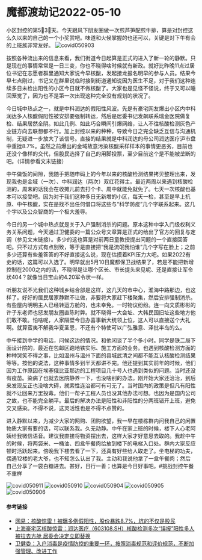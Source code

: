 # 魔都渡劫记2022-05-10

小区封控的第5⃣️3⃣️天。今天跟风下朋友圈做一次煎芦笋配煎牛排，算是对封控这么久以来的自己的一个小奖赏吧。味道和火候掌握的也还可以，关键是对下午有会的上班族非常友好。
<img decoding="async" src="https://i0.wp.com/s2.loli.net/2022/05/10/pcJumr4bG2SEeXL.jpg?w=640&#038;ssl=1" alt="covid050903" data-recalc-dims="1" />

按照各种流出来的信息来看，我们街道今日起算是正式的进入了新一轮的静默。只是现在的事情常常是一日三变，你也不晓得啥时候就有新政。就好比昨晚11点过居位书记在志愿者群里通知大家说今早核酸，发起接龙报名明早的参与人员。结果今早七点刚过，书记又在群里说临时接到街道通知说因为医生不足，对于我们这种连续多日未检出阳性的小区今日就不做核酸了。大家也是见怪不怪说，终于又可以睡回笼觉了，因为也不是第一次出现这种完全没有规划的状况了。

今日城中热点之一，就是中科润达的假阳性风波。先是有豪宅网友爆出小区内中科润达多人核酸假阳性被安排要强制转运，然后是居委书记发飙联系瑞金医院做复检、结果居然全阴。如此几例、如此巧合瞬间引爆网络，让人不往核酸检测灰色产业链方向去联想都不行。加上封控以来的种种，导致今日之完全缺乏互信与沟通机制，无疑进一步放大了该信号。直接的结果就是中科润达的母公司润达医疗沪市盘中重挫8.7%。虽然之前爆出的金域故意污染核酸采样样本的事情更恶劣，目前也还没个像样的交代，但股民选择了自己的用脚投票，至少目前这个是不能被垄断的吧。（详情参看文末链接）

中午做饭的间隙，我随手把随申码上的今年以来的核酸检测结果拷贝整理出来，发现我也是金域（一次）、中科润达（两次）双红花得主。最近两周以来遇到核酸检测的，周末的话我会在收摊儿前去打个卡、周中就能免就免了。七天一次核酸也基本可以接受吧。因为对于我们这种多日无新增的小区，每天一检，甚至是早上抗原、中午核酸，实在是找不出任何借口将这些与“科学防疫”几个字联系起来。这几个字以及公众智商的一个极大羞辱。

今日的另一个城中热点就是关于入户强制消杀的问题。原本这种中学入门级权利义务关系问题，今天通过卫健委的一篇公众号文章算是正式的给出了官方的回复与定调（参见文末链接）。多少的这也算是对前两日童教授提出问题的一个直接回答吧。只不过方式有点别致，等于是直接把“我是流氓我怕谁”几个字写在脸上；之前多少还算有些羞答答的不好直接这么说，现在估摸着KPI压力大吧。如果2022有史的话，这篇可以入选了。明早就出5月10日魔都保卫战结果了，若是不能把新增控制在2000之内的话，不晓得是让哪个区长、市长提头来见呢、还是直接让军令状404？就像当日宝山的4.20军令状一样。

听朋友说不光我们这种城乡结合部是这样，这几天的市中心，淮海中路那边，也这样了。好好的居民居家静默不让做，非要将大家赶下楼聚集，然后安排强制消杀。有些屋内明明主人已经转运方舱的，也未幸免。一时物议纷纷。连一向文质彬彬的许子东老师也怒发朋友圈直陈时弊。就不晓得一大会址、大韩民国旧址这些地方他们敢不敢。怕啥呢，人家隔壁今日办喜事新大统领上位，这人可以直接送个大礼啊。就算蛮夷不解我华夏圣恩，不还有个特使可以广弘雅意、泽批半岛的么。

中午接到中学的电话，问候这边的情况。和他闲谈了半个多小时。同学是铁二局下面设计院的，最近在包邮区跑地铁实际、施工方面的业务。也遇到核酸检测方面的种种哭笑不得之事，比如温州与温州下面的县城武清之间都不能互认核酸检测结果等等。按他的说法，这种事情多到半天都讲不完。他还提到其实前年的时候，他们因为工作原因在埃塞俄比亚那边的工程项目几十号人也遇到类似的问题。当时还没有疫苗。染病了也就去医院静养一下，也没啥别的办法。刚开始大家还治治，到后来发现反正也没啥大碍，就索性连治都可有可无了。当时国内的政策是但凡有阳性就不让回来万里投毒。他们一帮子工程人员也没其他办法可想。也因为是国内公司之故，也不能完全躺平。最后的解决办法是阳性和非阳性的分两班错开上班，避免交叉感染。不得不说，这灵活性也是不得不点赞的。

进入静默以来，为减少大家的网购、团购欲望，我一早在楼栋群内问我自己的闲置物质大家有要的话，可以联系我。久无动静。中午在家上班的时候，楼下人心老阿姨给我微信语音。建议我直接将物资摆出去，这样大家才好意思去取的。我趁中午的时候，将两袋米、一桶油、四盒午餐肉给放到楼下的电梯入口处。群内大家反应顿时活跃起来。傍晚我下楼去看了一下，还真有好些给人取走了。坐电梯的功夫，偶遇12楼的老大爷，也不知怎么认出了我。主动和我说他拿了一盒午餐肉；然后自己分享了一袋白糖进去。甚好，日行一善；也算是今日好事吧。#挑战封控午餐不重样

<img decoding="async" src="https://i0.wp.com/s2.loli.net/2022/05/10/VyDFahXLwIpTGqf.jpg?w=640&#038;ssl=1" alt="covid050911" data-recalc-dims="1" />
<img decoding="async" src="https://i0.wp.com/s2.loli.net/2022/05/10/BzWfsK5oqDL4NpT.jpg?w=640&#038;ssl=1" alt="covid050910" data-recalc-dims="1" />
<img decoding="async" src="https://i0.wp.com/s2.loli.net/2022/05/10/JFQeWnS1cAIuEp2.jpg?w=640&#038;ssl=1" alt="covid050904" data-recalc-dims="1" />
<img decoding="async" src="https://i0.wp.com/s2.loli.net/2022/05/10/mC92tbTRWGOpoxn.jpg?w=640&#038;ssl=1" alt="covid050905" data-recalc-dims="1" />
<img decoding="async" src="https://i0.wp.com/s2.loli.net/2022/05/10/RI6PlA8hSiQL1km.jpg?w=640&#038;ssl=1" alt="covid050906" data-recalc-dims="1" />

#### 参考链接

  * [网易：核酸惊雷！被曝多例假阳性，股价暴跌8.7%，坑的不仅是股民][1]
  * [上海豪宅区核酸惊雷：润达医疗（603108.SH）核酸检测多次“误报”阳性多人被拉去方舱 居委会决定立即替换][2]
  * [卫健委：入户消毒是疫情防控的重要一环，按照消毒规范和评价规范，不断加强管理、改进工作][3]

 [1]: https://c.m.163.com/news/a/H70NNDCE0519B826.html?spss=newsapp&spsnuid=&spsdevid=&spsvid=MTY1MDAwMTY1NjMzOF8xMzM4NTQ0OTlfOXZPY1FVakU%253D&spsshare=wxm&spsts=1652165675378&spstoken=E0JWi2t2OtAFC9C4TP8dIWSscI0U8Yqxqf9vlcXBMJcQAluZhXy%2BkXZONN4xSdX2
 [2]: https://mp.weixin.qq.com/s/5TmgRjTLWGg_lfpreqvWWA
 [3]: https://mp.weixin.qq.com/s/nrujxTi3YsdxnaZCtP-IgA

